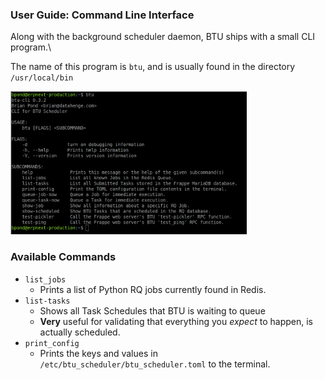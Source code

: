### User Guide:  Command Line Interface

Along with the background scheduler daemon, BTU ships with a small CLI program.\

The name of this program is `btu`, and is usually found in the directory `/usr/local/bin`

<img src="https://raw.githubusercontent.com/Datahenge/btu/version-13/docs/images/btu_cli_1.png" width="75%" height="75%" />

### Available Commands

* `list_jobs`
   * Prints a list of Python RQ jobs currently found in Redis.
* `list-tasks`
    * Shows all Task Schedules that BTU is waiting to queue
    * **Very** useful for validating that everything you *expect* to happen, is actually scheduled.
* `print_config`
    * Prints the keys and values in `/etc/btu_scheduler/btu_scheduler.toml` to the terminal.
